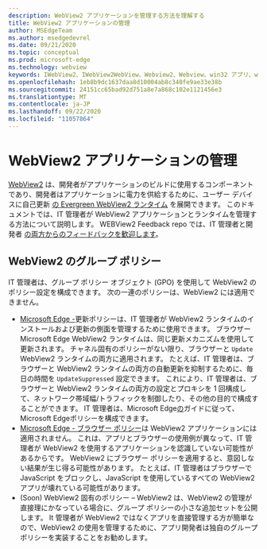 ```yaml
---
description: WebView2 アプリケーションを管理する方法を理解する
title: WebView2 アプリケーションの管理
author: MSEdgeTeam
ms.author: msedgedevrel
ms.date: 09/21/2020
ms.topic: conceptual
ms.prod: microsoft-edge
ms.technology: webview
keywords: IWebView2、IWebView2WebView、Webview2、Webview、win32 アプリ、win32、edge、ICoreWebView2、ICoreWebView2Host、ブラウザー コントロール、エッジ HTML、エンタープライズ、グループ ポリシー、管理性
ms.openlocfilehash: 1eb8b9dc1637daa8d10004ab8c340fe9ae33e38b
ms.sourcegitcommit: 24151cc65bad92d751a8e7a868c102e1121456e3
ms.translationtype: MT
ms.contentlocale: ja-JP
ms.lasthandoff: 09/22/2020
ms.locfileid: "11057864"
---
```

# WebView2 アプリケーションの管理  

[WebView2][WebView2Landing] は、開発者がアプリケーションのビルドに使用するコンポーネントであり、開発者はアプリケーションに電力を供給するために、ユーザー デバイスに自己更新 [の Evergreen WebView2 ランタイム][Webview2ConceptsDistributionUnderstandRuntimeInstallerPreview] を展開できます。  このドキュメントでは、IT 管理者が WebView2 アプリケーションとランタイムを管理する方法について説明します。  WEBView2 Feedback repo では、IT 管理者と開発者 [の両方からのフィードバックを歓迎します][GithubMicrosoftedgeWebviewfeddback]。  

## WebView2 のグループ ポリシー  

IT 管理者は、グループ ポリシー オブジェクト \(GPO\) を使用して WebView2 のポリシー設定を構成できます。  次の一連のポリシーは、WebView2 には適用できません。  

*   [Microsoft Edge -][EdgeUpdatePolicies]更新ポリシーは、IT 管理者が WebView2 ランタイムのインストールおよび更新の側面を管理するために使用できます。  ブラウザー Microsoft Edge WebView2 ランタイムは、同じ更新メカニズムを使用して更新されます。  チャネル固有のポリシーがない限り、ブラウザーと `Update` WebView2 ランタイムの両方に適用されます。  たとえば、IT 管理者は、ブラウザーと WebView2 ランタイムの両方の自動更新を抑制するために、毎日の時間を `UpdateSuppressed` 設定できます。  これにより、IT 管理者は、ブラウザーと WebView2 ランタイムの両方の設定とプロキシを 1 回構成して、ネットワーク帯域幅/トラフィックを制御したり、その他の目的で構成することができます。  IT 管理者は、Microsoft Edge[の][ConfigureMicrosoftEdge]ガイドに従って、Microsoft Edgeポリシーを構成できます。  
*   [Microsoft Edge - ブラウザー ポリシー][EdgeBrowserPolicies]は WebView2 アプリケーションには適用されません。  これは、アプリとブラウザーの使用例が異なって、IT 管理者が WebView2 を使用するアプリケーションを認識していない可能性があるからです。  WebView2 にブラウザー ポリシーを適用すると、意図しない結果が生じ得る可能性があります。  たとえば、IT 管理者はブラウザーで JavaScript をブロックし、JavaScript を使用しているすべての WebView2 アプリが壊れている可能性があります。  
*   \(Soon\) WebView2 固有のポリシー – WebView2 は、WebView2 の管理が直接理にかなっている場合に、グループ ポリシーの小さな追加セットを公開します。  It 管理者が WebView2 ではなくアプリを直接管理する方が簡単なので、WebView2 の使用を管理するために、アプリ開発者は独自のグループ ポリシーを実装することをお勧めします。  

<!-- Links -->  

[Webview2ConceptsDistributionUnderstandRuntimeInstallerPreview]: ./distribution.md#understanding-the-webview2-runtime "WebView2 ランタイムとインストーラー (プレビュー) - WebView2 を使用したアプリケーションの配布について|Microsoft Docs"  

[WebView2Landing]: ../index.md "WebView2 Microsoft Edge (プレビュー) の概要|Microsoft Docs"  

[EdgeUpdatePolicies]: /deployedge/microsoft-edge-update-policies "Microsoft Edge - ポリシーの更新|Microsoft Docs"  
[EdgeBrowserPolicies]: /deployedge/microsoft-edge-policies "Microsoft Edge - ブラウザー ポリシー|Microsoft Docs"  
[ConfigureMicrosoftEdge]: /deployedge/configure-microsoft-edge "サーバー Microsoft Edgeポリシー設定を構成Windows |Microsoft Docs"  


[GithubMicrosoftedgeWebviewfeddback]: https://github.com/MicrosoftEdge/WebViewFeedback "WebView フィードバック - MicrosoftEdge/WebViewFeedback | GitHub"  
